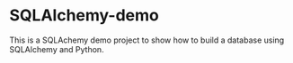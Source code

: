 # SQLAlchemy-demo
This is a SQLAchemy demo project to show how to build a database using SQLAlchemy and Python.
